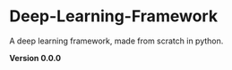 # Deep-Learning-Framework
A deep learning framework, made from scratch in python.

**Version 0.0.0**
